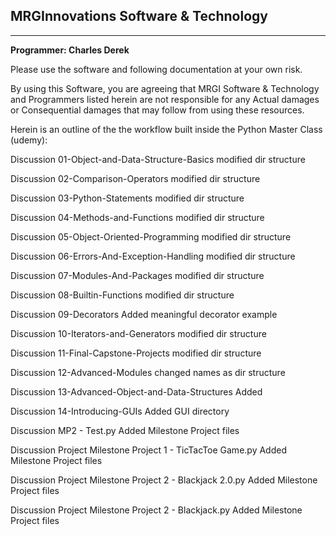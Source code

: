## MRGInnovations Software & Technology
------------------------------------
**Programmer: Charles Derek**

Please use the software and following documentation at your own risk.


By using this Software, you are agreeing that MRGI Software & Technology and Programmers listed herein are not responsible for any Actual damages
 or Consequential damages that may follow from using these resources.


Herein is an outline of the the workflow built inside the Python Master Class (udemy):

Discussion 01-Object-and-Data-Structure-Basics	modified dir structure

Discussion 02-Comparison-Operators	modified dir structure

Discussion 03-Python-Statements	modified dir structure

Discussion 04-Methods-and-Functions	modified dir structure

Discussion 05-Object-Oriented-Programming	modified dir structure

Discussion 06-Errors-And-Exception-Handling	modified dir structure

Discussion 07-Modules-And-Packages	modified dir structure

Discussion 08-Builtin-Functions	modified dir structure

Discussion 09-Decorators	Added meaningful decorator example

Discussion 10-Iterators-and-Generators	modified dir structure

Discussion 11-Final-Capstone-Projects	modified dir structure

Discussion 12-Advanced-Modules	changed names as dir structure

Discussion 13-Advanced-Object-and-Data-Structures	Added

Discussion 14-Introducing-GUIs	Added GUI directory

Discussion MP2 - Test.py	Added Milestone Project files

Discussion Project Milestone Project 1 - TicTacToe Game.py	Added Milestone Project files

Discussion Project Milestone Project 2 - Blackjack 2.0.py	Added Milestone Project files

Discussion Project Milestone Project 2 - Blackjack.py	Added Milestone Project files

